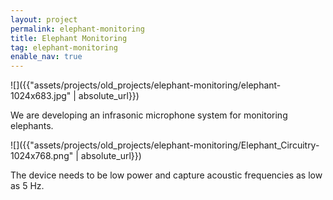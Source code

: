 ```yaml
---
layout: project
permalink: elephant-monitoring
title: Elephant Monitoring
tag: elephant-monitoring
enable_nav: true
---
```

![]({{"assets/projects/old_projects/elephant-monitoring/elephant-1024x683.jpg" | absolute_url}})

We are developing an infrasonic microphone system for monitoring elephants. 

![]({{"assets/projects/old_projects/elephant-monitoring/Elephant_Circuitry-1024x768.png" | absolute_url}})

The device needs to be low power and capture acoustic frequencies as low as 5 Hz. 
   